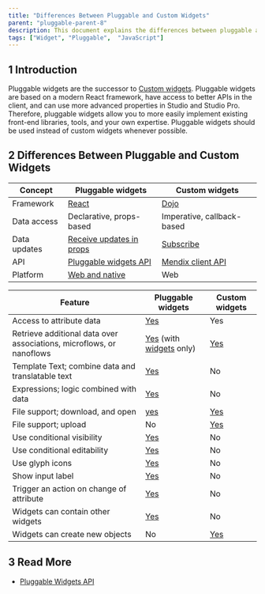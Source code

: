 ```yaml
---
title: "Differences Between Pluggable and Custom Widgets"
parent: "pluggable-parent-8"
description: This document explains the differences between pluggable and custom widgets.
tags: ["Widget", "Pluggable",  "JavaScript"]
---
```


## 1 Introduction

Pluggable widgets are the successor to [Custom widgets](/howto8/extensibility/widget-development). Pluggable widgets are based on a modern React framework, have access to better APIs in the client, and can use more advanced properties in Studio and Studio Pro. Therefore, pluggable widgets allow you to more easily implement existing front-end libraries, tools, and your own expertise. Pluggable widgets should be used instead of custom widgets whenever possible.

## 2 Differences Between Pluggable and Custom Widgets

| Concept      | Pluggable widgets                                                                                     | Custom widgets                                                           |
| ------------ | ----------------------------------------------------------------------------------------------------- | ------------------------------------------------------------------------ |
| Framework    | [React](/apidocs-mxsdk/apidocs/pluggable-widgets#client-component)                                                                         | [Dojo](/howto8/extensibility/widget-development#dojo)                 |
| Data access  | Declarative, props-based                                                                              | Imperative, callback-based                                               |
| Data updates | [Receive updates in props](/apidocs-mxsdk/apidocs/pluggable-widgets-client-apis#dynamic-value) | [Subscribe](https://apidocs.rnd.mendix.com/8/client/mx.data.html#.subscribe) |
| API          | [Pluggable widgets API](/apidocs-mxsdk/apidocs/pluggable-widgets)                                     | [Mendix client API](https://apidocs.rnd.mendix.com/8/client/index.html)                |
| Platform     | [Web and native](/apidocs-mxsdk/apidocs/pluggable-widgets#widget-description)                                                            | Web                                                                      |

| Feature                                                           | Pluggable widgets                                    | Custom widgets                                                        |
| ----------------------------------------------------------------- | ---------------------------------------------------- | --------------------------------------------------------------------- |
| Access to attribute data                                          | [Yes](pluggable-widgets-property-types#attribute)    | Yes                                                                   |
| Retrieve additional data over associations, microflows, or nanoflows | [Yes](pluggable-widgets-property-types#datasource) (with [widgets](pluggable-widgets-property-types#widgets) only)   | [Yes](https://apidocs.rnd.mendix.com/8/client/mx.data.html#.get) |
| Template Text; combine data and translatable text                 | [Yes](pluggable-widgets-property-types#texttemplate) | No                                                                    |
| Expressions; logic combined with data                             | [Yes](pluggable-widgets-property-types#expression)   | No                                                                    |
| File support; download, and open                                  | [yes](pluggable-widgets-property-types#file)         | [Yes](https://apidocs.rnd.mendix.com/8/client/mx.data.html#.saveDocument) |
| File support; upload                                              | No                                                   | [Yes](https://apidocs.rnd.mendix.com/8/client/mx.data.html#.saveDocument) |
| Use conditional visibility                                        | [Yes](pluggable-widgets-property-types#visibility)   | No                                                                    |
| Use conditional editability                                       | [Yes](pluggable-widgets-property-types#editability)  | No                                                                    |
| Use glyph icons                                                   | [Yes](pluggable-widgets-property-types#icon)         | No                                                                    |
| Show input label                                                  | [Yes](pluggable-widgets-property-types#label)        | No                                                                    |
| Trigger an action on change of attribute                          | [Yes](pluggable-widgets-property-types#attribute)    | No                                                                    |
| Widgets can contain other widgets                                 | [Yes](pluggable-widgets-property-types#widgets)      | No                                                                    |
| Widgets can create new objects                                    | No                                                   | [Yes](https://apidocs.rnd.mendix.com/8/client/mx.data.html#.create)   |

## 3 Read More

* [Pluggable Widgets API](/apidocs-mxsdk/apidocs/pluggable-widgets)
